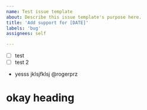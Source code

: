 ```yaml
---
name: Test issue template
about: Describe this issue template's purpose here.
title: 'Add support for [DATE]'
labels: 'bug'
assignees: self

---
```


- [ ] test
- [ ] test 2
- yesss
jklsjfklsj
@rogerprz

# okay heading
